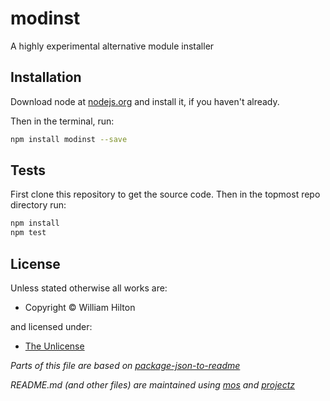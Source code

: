 <!-- TITLE/ -->

<h1>modinst</h1>

<!-- /TITLE -->


<!-- BADGES/ -->



<!-- /BADGES -->


<!-- DESCRIPTION/ -->

A highly experimental alternative module installer

<!-- /DESCRIPTION -->


## Installation

Download node at [nodejs.org](http://nodejs.org) and install it, if you haven't already.

Then in the terminal, run:

```sh
npm install modinst --save
```

## Tests

First clone this repository to get the source code. Then in the topmost repo
directory run:

```sh
npm install
npm test
```

<!-- LICENSE/ -->

<h2>License</h2>

Unless stated otherwise all works are:

<ul><li>Copyright &copy; William Hilton</li></ul>

and licensed under:

<ul><li><a href="http://spdx.org/licenses/Unlicense.html">The Unlicense</a></li></ul>

<!-- /LICENSE -->


_Parts of this file are based on [package-json-to-readme](https://github.com/zeke/package-json-to-readme)_

_README.md (and other files) are maintained using [mos](https://github.com/mosjs/mos) and [projectz](https://github.com/bevry/projectz)_
